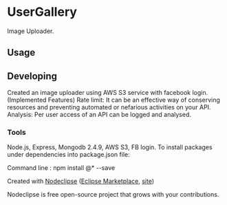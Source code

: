 

# UserGallery
Image Uploader.


## Usage



## Developing

Created an image uploader using AWS S3 service with facebook login.
(Implemented Features)
Rate limit: It can be an effective way of conserving resources and preventing automated or nefarious activities on your API.
Analysis: Per user access of an API can be logged and analysed.

### Tools
Node.js, Express, Mongodb 2.4.9, AWS S3, FB login.
To install packages under dependencies into package.json file:

Command line :
npm install <pkg>@* --save 

Created with [Nodeclipse](https://github.com/Nodeclipse/nodeclipse-1)
 ([Eclipse Marketplace](http://marketplace.eclipse.org/content/nodeclipse), [site](http://www.nodeclipse.org))   

Nodeclipse is free open-source project that grows with your contributions.

